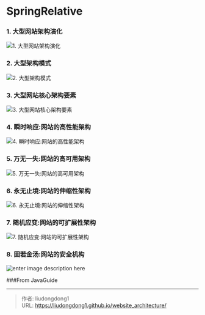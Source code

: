 # SpringRelative


### 1. 大型网站架构演化

![1. 大型网站架构演化](https://gitee.com/github-25970295/blogpictureV2/raw/master/1%20%E5%A4%A7%E5%9E%8B%E7%BD%91%E7%AB%99%E6%9E%B6%E6%9E%84%E6%BC%94%E5%8C%96.png)

### 2. 大型架构模式

![2. 大型架构模式](https://gitee.com/github-25970295/blogpictureV2/raw/master/2%20%E5%A4%A7%E5%9E%8B%E6%9E%B6%E6%9E%84%E6%A8%A1%E5%BC%8F.png)

### 3. 大型网站核心架构要素

![3. 大型网站核心架构要素](https://gitee.com/github-25970295/blogpictureV2/raw/master/3%20%E5%A4%A7%E5%9E%8B%E7%BD%91%E7%AB%99%E6%A0%B8%E5%BF%83%E6%9E%B6%E6%9E%84%E8%A6%81%E7%B4%A0.png)

### 4. 瞬时响应:网站的高性能架构

![4. 瞬时响应:网站的高性能架构](https://gitee.com/github-25970295/blogpictureV2/raw/master/4%20%E7%9E%AC%E6%97%B6%E5%93%8D%E5%BA%94%EF%BC%9A%E7%BD%91%E7%AB%99%E7%9A%84%E9%AB%98%E6%80%A7%E8%83%BD%E6%9E%B6%E6%9E%84.png)

### 5. 万无一失:网站的高可用架构

![5. 万无一失:网站的高可用架构](https://gitee.com/github-25970295/blogpictureV2/raw/master/5%20%E4%B8%87%E6%97%A0%E4%B8%80%E5%A4%B1%EF%BC%9A%E7%BD%91%E7%AB%99%E7%9A%84%E9%AB%98%E5%8F%AF%E7%94%A8%E6%9E%B6%E6%9E%84.png)

### 6. 永无止境:网站的伸缩性架构

![6. 永无止境:网站的伸缩性架构](https://gitee.com/github-25970295/blogpictureV2/raw/master/6%20%E6%B0%B8%E6%97%A0%E6%AD%A2%E5%A2%83%EF%BC%9A%E7%BD%91%E7%AB%99%E7%9A%84%E4%BC%B8%E7%BC%A9%E6%80%A7%E6%9E%B6%E6%9E%84.png)

### 7. 随机应变:网站的可扩展性架构

![7. 随机应变:网站的可扩展性架构](https://gitee.com/github-25970295/blogpictureV2/raw/master/7%20%E9%9A%8F%E6%9C%BA%E5%BA%94%E5%8F%98%EF%BC%9A%E7%BD%91%E7%AB%99%E7%9A%84%E5%8F%AF%E6%89%A9%E5%B1%95%E6%9E%B6%E6%9E%84.png)

### 8. 固若金汤:网站的安全机构

![enter image description here](https://gitee.com/github-25970295/blogpictureV2/raw/master/8%20%E5%9B%BA%E8%8B%A5%E9%87%91%E6%B1%A4%EF%BC%9A%E7%BD%91%E7%AB%99%E7%9A%84%E5%AE%89%E5%85%A8%E6%9E%B6%E6%9E%84.png)

###From JavaGuide



---

> 作者: liudongdong1  
> URL: https://liudongdong1.github.io/website_architecture/  

